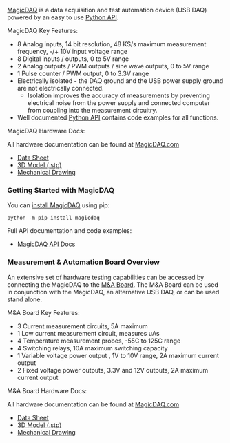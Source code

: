 [MagicDAQ](https://www.magicdaq.com/) is a data acquisition and test automation device (USB DAQ) powered by an easy to use [Python API](https://magicdaq.github.io/magicdaq_docs/).

MagicDAQ Key Features:

* 8 Analog inputs, 14 bit resolution, 48 KS/s maximum measurement frequency, -/+ 10V input voltage range
* 8 Digital inputs / outputs, 0 to 5V range
* 2 Analog outputs / PWM outputs / sine wave outputs, 0 to 5V range
* 1 Pulse counter / PWM output, 0 to 3.3V range 
* Electrically isolated - the DAQ ground and the USB power supply ground are not electrically connected. 
    * Isolation improves the accuracy of measurements by preventing electrical noise from the power supply and connected computer from coupling into the measurement circuitry.
* Well documented [Python API](https://magicdaq.github.io/magicdaq_docs/) contains code examples for all functions.

MagicDAQ Hardware Docs:

All hardware documentation can be found at [MagicDAQ.com](https://www.magicdaq.com/product/magic-daq/)

* [Data Sheet](https://www.magicdaq.com/wp-content/uploads/2020/06/MagicDAQDataSheetREV10.pdf)
* [3D Model (.stp)](https://www.magicdaq.com/wp-content/uploads/2020/06/MDAQ300STEPModelREV10.zip)
* [Mechanical Drawing](https://www.magicdaq.com/wp-content/uploads/2020/06/MagicDAQMDAQ300MechanicalDRWREV10.pdf)

### Getting Started with MagicDAQ

You can [install MagicDAQ](https://magicdaq.github.io/magicdaq_docs/#/Install_MagicDAQ) using pip:
```
python -m pip install magicdaq
```

Full API documentation and code examples:

* [MagicDAQ API Docs](https://magicdaq.github.io/magicdaq_docs/)

### Measurement & Automation Board Overview

An extensive set of hardware testing capabilities can be accessed by connecting the MagicDAQ to the [M&A Board](https://www.magicdaq.com/product/ma-board-full-kit/). The M&A Board can be used in conjunction with the MagicDAQ, an alternative USB DAQ, or can be used stand alone.

M&A Board Key Features:

* 3 Current measurement circuits, 5A maximum
* 1 Low current measurement circuit, measures uAs
* 4 Temperature measurement probes, -55C to 125C range
* 4 Switching relays, 10A maximum switching capacity
* 1 Variable voltage power output , 1V to 10V range, 2A maximum current output
* 2 Fixed voltage power outputs, 3.3V and 12V outputs, 2A maximum current output

M&A Board Hardware Docs:

All hardware documentation can be found at [MagicDAQ.com](https://www.magicdaq.com/product/ma-board-full-kit/)

* [Data Sheet](https://www.magicdaq.com/wp-content/uploads/2020/07/MABoardDataSheetREV10.pdf)
* [3D Model (.stp)](https://www.magicdaq.com/wp-content/uploads/2020/07/MABoard3DModels.zip)
* [Mechanical Drawing](https://www.magicdaq.com/wp-content/uploads/2020/07/MABoardMDAQ350MechanicalDRWREV10.pdf)

